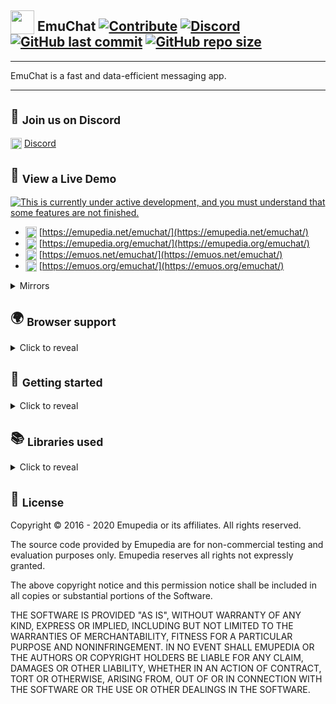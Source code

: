 ## <sub><img width="38" height="38" alt="" src="https://emupedia.net/beta/emuos/assets/images/icons/desktop/emuchat-48.png" /></sub> EmuChat [![Contribute](https://img.shields.io/badge/contributions-welcome-brightgreen.svg)](https://github.com/Emupedia/emuchat/pulls) [![Discord](https://img.shields.io/discord/510149138491506688.svg?logo=discord)](https://discord.gg/wXtGQ4p) [![GitHub last commit](https://img.shields.io/github/last-commit/Emupedia/emuchat.svg)](#-emuchat-----) [![GitHub repo size](https://img.shields.io/github/repo-size/Emupedia/emuchat.svg)](#-emuchat-----)

---

EmuChat is a fast and data-efficient messaging app.

---

## 💬 <sub>Join us on Discord</sub>

<sub><img width="18" height="18" alt="" src="https://emupedia.net/beta/emuos/assets/images/icons/desktop/discord-48.png" /></sub> [Discord](https://discord.gg/wXtGQ4p)

## 👀 <sub>View a Live Demo</sub>
[![This is currently under active development, and you must understand that some features are not finished.](https://emupedia.net/beta/emuos/assets/images/icons/under-development.svg)](#-view-a-live-demo)

* <sub><img width="18" height="18" alt="" src="https://emupedia.net/beta/emuos/assets/images/icons/desktop/emuchat-48.png" /></sub> [https://emupedia.net/emuchat/](https://emupedia.net/emuchat/)
* <sub><img width="18" height="18" alt="" src="https://emupedia.net/beta/emuos/assets/images/icons/desktop/emuchat-48.png" /></sub> [https://emupedia.org/emuchat/](https://emupedia.org/emuchat/)
* <sub><img width="18" height="18" alt="" src="https://emupedia.net/beta/emuos/assets/images/icons/desktop/emuchat-48.png" /></sub> [https://emuos.net/emuchat/](https://emuos.net/emuchat/)
* <sub><img width="18" height="18" alt="" src="https://emupedia.net/beta/emuos/assets/images/icons/desktop/emuchat-48.png" /></sub> [https://emuos.org/emuchat/](https://emuos.org/emuchat/)

<details>
<summary>Mirrors</summary>

* <sub><img width="18" height="18" alt="" src="https://emupedia.net/beta/emuos/assets/images/icons/desktop/emuchat-48.png" /></sub> Mirror 1 [https://emuos.redirectme.net/emuchat/](https://emuos.redirectme.net/emuchat/)
* <sub><img width="18" height="18" alt="" src="https://emupedia.net/beta/emuos/assets/images/icons/desktop/emuchat-48.png" /></sub> Mirror 2 [https://emu.bounceme.net/emuchat/](https://emu.bounceme.net/emuchat/)
* <sub><img width="18" height="18" alt="" src="https://emupedia.net/beta/emuos/assets/images/icons/desktop/emuchat-48.png" /></sub> Mirror 3 [https://emu.webhop.me/emuchat/](https://emu.webhop.me/emuchat/)

</details>

## 🌍 <sub>Browser support</sub>
<details>
<summary>Click to reveal</summary>

---
| <img src="https://raw.githubusercontent.com/alrra/browser-logos/master/src/archive/internet-explorer_9-11/internet-explorer_9-11_24x24.png" alt="Internet Explorer" /><br />Internet<br />Explorer<br />Trident | <img src="https://raw.githubusercontent.com/alrra/browser-logos/master/src/archive/edge_12-18/edge_12-18_24x24.png" alt="Edge" /><br />Edge<br />EdgeHTML<br /><br /> | <img src="https://raw.githubusercontent.com/alrra/browser-logos/master/src/edge/edge_24x24.png" alt="Edge" /><br />Edge<br />Blink<br /><br /> | <img src="https://raw.githubusercontent.com/alrra/browser-logos/master/src/archive/firefox_3.5-22/firefox_3.5-22_24x24.png" alt="Firefox" /><br />Firefox<br />Gecko<br /><br /> | <img src="https://raw.githubusercontent.com/alrra/browser-logos/master/src/firefox/firefox_24x24.png" alt="Firefox" /><br />Firefox<br />Quantum<br />Gecko | <img src="https://raw.githubusercontent.com/alrra/browser-logos/master/src/pale-moon/pale-moon_24x24.png" alt="Pale Moon" /><br />Pale<br />Moon<br />Goanna | <img src="https://raw.githubusercontent.com/alrra/browser-logos/master/src/archive/chrome_1-11/chrome_1-11_24x24.png" alt="Chrome" /><br />Chrome<br />WebKit<br /><br />  | <img src="https://raw.githubusercontent.com/alrra/browser-logos/master/src/chrome/chrome_24x24.png" alt="Chrome" /><br />Chrome<br />Blink<br /><br /> | <img src="https://raw.githubusercontent.com/alrra/browser-logos/master/src/archive/opera_15-32/opera_15-32_24x24.png" alt="Opera" /><br />Opera<br />Presto<br /><br /> | <img src="https://raw.githubusercontent.com/alrra/browser-logos/master/src/opera/opera_24x24.png" alt="Opera" /><br />Opera<br />Blink<br /><br /> | <img src="https://raw.githubusercontent.com/alrra/browser-logos/master/src/safari/safari_24x24.png" alt="Safari" /><br />Safari<br />WebKit<br /><br /> |  <img src="https://raw.githubusercontent.com/alrra/browser-logos/master/src/brave/brave_24x24.png" alt="Brave" /><br />Brave<br />Blink<br /><br /> | <img src="https://raw.githubusercontent.com/alrra/browser-logos/master/src/vivaldi/vivaldi_24x24.png" alt="Vivaldi" /><br />Vivaldi<br />Blink<br /><br /> |
| :-------------: | :-------------: | :---: | :------------: | :---: | :------------: | :------------: | :---: | :-------------: | :---: | :---: | :---: | :---: |
| <sup>*</sup>11+ | <sup>*</sup>12+ | 79+   | <sup>*</sup>4+ | 57+   | <sup>*</sup>4+ | <sup>*</sup>3+ | 28+   | <sup>*</sup>12+ | 15+   | 8+    | 1+    | 1+    |

[![* application support may vary](https://emupedia.net/beta/emuos/assets/images/icons/ie-notice.svg)](#-browser-support)

</details>

## 🚀 <sub>Getting started</sub>
<details>
<summary>Click to reveal</summary>

Install the dependencies...

### `npm install`

...then start [Rollup](https://rollupjs.org):

### `npm run dev`

Navigate to [localhost:5000/emuchat](http://localhost:5000/emuchat). You should see your app running. Edit a component file in `src`, save it, and hot reload will refresh the page automatically.

By default, the server will only respond to requests from localhost.

## <sub>Building and running in production mode</sub>

To create an optimised version of the app:

### `npm run build`

</details>

## 📚 <sub>Libraries used</sub>
<details>
<summary>Click to reveal</summary>

---
| Name                  | Website                                                                                           | Repository                                                                                         | License                                                                            |
| :---                  | :---                                                                                              | :---                                                                                               | :---                                                                               |
| DiceBear Avatars      | [avatars.dicebear.com](https://avatars.dicebear.com/)                                             | [github.com/DiceBear/avatars](https://github.com/DiceBear/avatars)                                 | [MIT](https://github.com/millermedeiros/requirejs-plugins/blob/master/LICENSE.txt) |
| leven                 | ❌                                                                                                | [github.com/sindresorhus/leven](https://github.com/sindresorhus/leven)                             | [MIT](https://github.com/sindresorhus/leven/blob/master/license)                   |
| Svelte                | [svelte.dev](https://svelte.de/)                                                                  | [github.com/sveltejs/svelte](https://github.com/sveltejs/svelte)                                   | [MIT](https://github.com/sveltejs/svelte/blob/master/LICENSE)                      |
| Svelte Emoji Selector | [joeattardi.github.io/svelte-emoji-selector](https://joeattardi.github.io/svelte-emoji-selector/) | [github.com/joeattardi/svelte-emoji-selector](https://github.com/joeattardi/svelte-emoji-selector) | [MIT](https://github.com/joeattardi/svelte-emoji-selector/blob/master/LICENSE)     |
| Svelte Fullscreen     | [svelte-fullscreen.netlify.app](https://svelte-fullscreen.netlify.app/)                           | [github.com/andrelmlins/svelte-fullscreen](https://github.com/andrelmlins/svelte-fullscreen)       | [MIT](https://github.com/andrelmlins/svelte-fullscreen/blob/master/LICENSE)        |
| Svelte JSON Tree      | [lihautan.com/svelte-json-tree](https://lihautan.com/svelte-json-tree/)                           | [github.com/tanhauhau/svelte-json-tree](https://github.com/tanhauhau/svelte-json-tree)             | [MIT](https://github.com/tanhauhau/svelte-json-tree/blob/master/LICENSE)           |
| Svelte PopOver        | [svelte-popover.now.sh](https://svelte-popover.now.sh/)                                           | [github.com/vaheqelyan/svelte-popover](https://github.com/vaheqelyan/svelte-popover)               | [MIT](https://github.com/vaheqelyan/svelte-popover/blob/master/LICENSE)            |
| Svelte REPL           | [svelte.dev/repl](https://svelte.dev/repl/)                                                       | [github.com/sveltejs/svelte-repl](https://github.com/sveltejs/svelte-repl)                         | [MIT](https://github.com/sveltejs/svelte-repl/blob/master/LICENSE)                 |
| Svelte Tabs           | [joeattardi.github.io/svelte-tabs](https://joeattardi.github.io/svelte-tabs/)                     | [github.com/joeattardi/svelte-tabs](https://github.com/joeattardi/svelte-tabs)                     | ❓                                                                                 |
| Svelte Virtual List   | [svelte.dev/repl](https://svelte.dev/repl/f78ddd84a1a540a9a40512df39ef751b)                       | [github.com/sveltejs/svelte-virtual-list](https://github.com/sveltejs/svelte-virtual-list)         | [MIT](https://github.com/sveltejs/svelte-virtual-list/blob/master/LICENSE)         |
| Twitter Twemoji       | [twemoji.twitter.com](https://twemoji.twitter.com/)                                               | [github.com/twitter/twemoji](https://github.com/twitter/twemoji)                                   | [MIT/CC-BY 4.0](https://github.com/twitter/twemoji/blob/master/LICENSE)            |
---
</details>

## 📝 <sub>License</sub>

Copyright © 2016 - 2020 Emupedia or its affiliates. All rights reserved.

The source code provided by Emupedia are for non-commercial testing and evaluation
purposes only. Emupedia reserves all rights not expressly granted.

The above copyright notice and this permission notice shall be included in
all copies or substantial portions of the Software.

THE SOFTWARE IS PROVIDED "AS IS", WITHOUT WARRANTY OF ANY KIND, EXPRESS OR
IMPLIED, INCLUDING BUT NOT LIMITED TO THE WARRANTIES OF MERCHANTABILITY,
FITNESS FOR A PARTICULAR PURPOSE AND NONINFRINGEMENT. IN NO EVENT SHALL
EMUPEDIA OR THE AUTHORS OR COPYRIGHT HOLDERS BE LIABLE FOR ANY CLAIM,
DAMAGES OR OTHER LIABILITY, WHETHER IN AN ACTION OF CONTRACT, TORT OR
OTHERWISE, ARISING FROM, OUT OF OR IN CONNECTION WITH THE SOFTWARE OR
THE USE OR OTHER DEALINGS IN THE SOFTWARE.